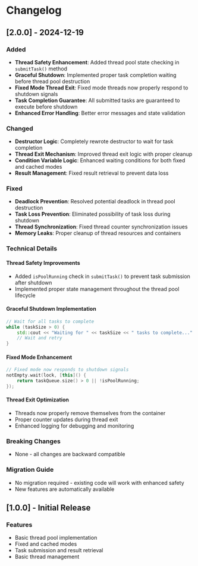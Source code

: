 # Changelog

## [2.0.0] - 2024-12-19

### Added
- **Thread Safety Enhancement**: Added thread pool state checking in `submitTask()` method
- **Graceful Shutdown**: Implemented proper task completion waiting before thread pool destruction
- **Fixed Mode Thread Exit**: Fixed mode threads now properly respond to shutdown signals
- **Task Completion Guarantee**: All submitted tasks are guaranteed to execute before shutdown
- **Enhanced Error Handling**: Better error messages and state validation

### Changed
- **Destructor Logic**: Completely rewrote destructor to wait for task completion
- **Thread Exit Mechanism**: Improved thread exit logic with proper cleanup
- **Condition Variable Logic**: Enhanced waiting conditions for both fixed and cached modes
- **Result Management**: Fixed result retrieval to prevent data loss

### Fixed
- **Deadlock Prevention**: Resolved potential deadlock in thread pool destruction
- **Task Loss Prevention**: Eliminated possibility of task loss during shutdown
- **Thread Synchronization**: Fixed thread counter synchronization issues
- **Memory Leaks**: Proper cleanup of thread resources and containers

### Technical Details

#### Thread Safety Improvements
- Added `isPoolRunning` check in `submitTask()` to prevent task submission after shutdown
- Implemented proper state management throughout the thread pool lifecycle

#### Graceful Shutdown Implementation
```cpp
// Wait for all tasks to complete
while (taskSize > 0) {
    std::cout << "Waiting for " << taskSize << " tasks to complete..." << std::endl;
    // Wait and retry
}
```

#### Fixed Mode Enhancement
```cpp
// Fixed mode now responds to shutdown signals
notEmpty.wait(lock, [this]() {
    return taskQueue.size() > 0 || !isPoolRunning;
});
```

#### Thread Exit Optimization
- Threads now properly remove themselves from the container
- Proper counter updates during thread exit
- Enhanced logging for debugging and monitoring

### Breaking Changes
- None - all changes are backward compatible

### Migration Guide
- No migration required - existing code will work with enhanced safety
- New features are automatically available

## [1.0.0] - Initial Release

### Features
- Basic thread pool implementation
- Fixed and cached modes
- Task submission and result retrieval
- Basic thread management 